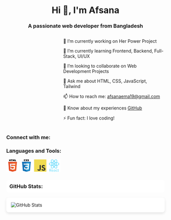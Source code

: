 <h1 align="center">Hi 👋, I'm Afsana</h1>
<h3 align="center">A passionate web developer from Bangladesh</h3>

<section style="display: flex; flex-wrap: wrap; gap: 20px; justify-content: center;">
  <div style="flex: 1; text-align: center;">
<!--     <img src="https://camo.githubusercontent.com/aefba8fea588656a8604b61003108a1ac22992a44d59be5ad4f0913e69c3e7e1/68747470733a2f2f692e67696665722e636f6d2f4a5841302e676966" alt="Afsana Image" style="width: 100px; height: 100px; border-radius: 50%;"/> -->
  </div>
  <div style="flex: 2; text-align: left;">
    <p>🔭 I’m currently working on Her Power Project</p>
    <p>🌱 I’m currently learning Frontend, Backend, Full-Stack, UI/UX</p>
    <p>👯 I’m looking to collaborate on Web Development Projects</p>
    <p>💬 Ask me about HTML, CSS, JavaScript, Tailwind</p>
    <p>📫 How to reach me: <a href="mailto:afsanaema19@gmail.com">afsanaema19@gmail.com</a></p>
   <p>📄 Know about my experiences <a href="https://github.com/Ecommerce-p771">GitHub</a></p>
    <p>⚡ Fun fact: I love coding!</p>
  </div>
</section>

<h3 align="left">Connect with me:</h3>

<h3 align="left">Languages and Tools:</h3>
<p align="left">
  <img src="https://raw.githubusercontent.com/devicons/devicon/master/icons/html5/html5-original-wordmark.svg" alt="html5" width="40" height="40"/> 
  <img src="https://raw.githubusercontent.com/devicons/devicon/master/icons/css3/css3-original-wordmark.svg" alt="css3" width="40" height="40"/> 
  <img src="https://raw.githubusercontent.com/devicons/devicon/master/icons/javascript/javascript-original.svg" alt="javascript" width="40" height="40"/>
  <img src="https://raw.githubusercontent.com/devicons/devicon/master/icons/react/react-original-wordmark.svg" alt="react" width="40" height="40"/>
</p>



<h3 align="left" style="background: #ffffff; padding: 10px; border-radius: 8px;">GitHub Stats:</h3>
<p align="left" style="background: #ffffff; padding: 15px; border-radius: 8px; box-shadow: 0 4px 8px rgba(0, 0, 0, 0.1);">
  <img src="https://github-readme-stats.vercel.app/api?username=Afsana-Ferdous&show_icons=true&theme=dark" alt="GitHub Stats" />
</p>
